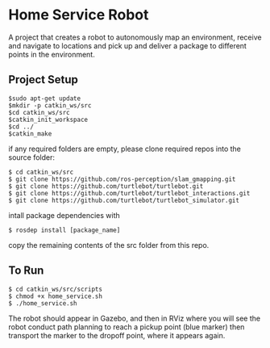 # Home Service Robot

A project that creates a robot to autonomously map an environment, receive and navigate to locations and pick up and deliver a package to different points in the environment. 

## Project Setup

```
$sudo apt-get update
$mkdir -p catkin_ws/src
$cd catkin_ws/src
$catkin_init_workspace
$cd ../
$catkin_make
```
if any required folders are empty, please clone required repos into the source folder: 
```
$ cd catkin_ws/src
$ git clone https://github.com/ros-perception/slam_gmapping.git
$ git clone https://github.com/turtlebot/turtlebot.git
$ git clone https://github.com/turtlebot/turtlebot_interactions.git
$ git clone https://github.com/turtlebot/turtlebot_simulator.git
```
intall package dependencies with 
```
$ rosdep install [package_name]
```
copy the remaining contents of the src folder from this repo.

## To Run 
```
$ cd catkin_ws/src/scripts
$ chmod +x home_service.sh
$ ./home_service.sh
```
The robot should appear in Gazebo, and then in RViz where you will see the robot conduct path planning to reach a pickup point (blue marker) then transport the marker to the dropoff point, where it appears again. 
